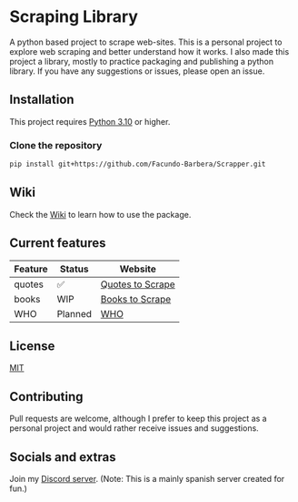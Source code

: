 # Scraping Library

A python based project to scrape web-sites.
This is a personal project to explore web scraping and better understand how it works.
I also made this project a library, mostly to practice packaging and publishing a python library.
If you have any suggestions or issues, please open an issue.

## Installation

This project requires
[Python 3.10](https://www.python.org/downloads/release/python-3100/)
or higher.

### Clone the repository

```bash
pip install git+https://github.com/Facundo-Barbera/Scrapper.git
```

## Wiki

Check the [Wiki](https://github.com/Facundo-Barbera/Scrapper/wiki) to learn how to use the package.

## Current features

| Feature | Status  | Website                                         |
|---------|---------|-------------------------------------------------|
| quotes  | ✅       | [Quotes to Scrape](http://quotes.toscrape.com/) |
| books   | WIP     | [Books to Scrape](http://books.toscrape.com/)   |
| WHO     | Planned | [WHO](https://www.who.int/)                     |

## License

[MIT](https://choosealicense.com/licenses/mit/)

## Contributing

Pull requests are welcome,
although I prefer to keep this project as a personal project and would rather receive issues and suggestions.

## Socials and extras

Join my [Discord server](https://discord.gg/8Z7Y4Z9).
(Note: This is a mainly spanish server created for fun.)
